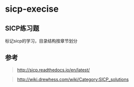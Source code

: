 # sicp-execise

## SICP练习题

标记sicp的学习，目录结构按章节划分

## 参考
> http://sicp.readthedocs.io/en/latest/

> http://wiki.drewhess.com/wiki/Category:SICP_solutions

